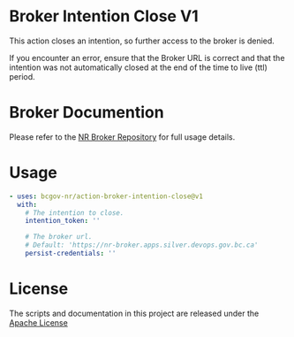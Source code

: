# Broker Intention Close V1

This action closes an intention, so further access to the broker is denied.

If you encounter an error, ensure that the Broker URL is correct and that the intention was not automatically closed at the end of the time to live (ttl) period.

# Broker Documention

Please refer to the [NR Broker Repository](https://github.com/bcgov-nr/nr-broker) for full usage details.

# Usage

<!-- start usage -->
```yaml
- uses: bcgov-nr/action-broker-intention-close@v1
  with:
    # The intention to close.
    intention_token: ''

    # The broker url.
    # Default: 'https://nr-broker.apps.silver.devops.gov.bc.ca'
    persist-credentials: ''
```
<!-- end usage -->

# License

The scripts and documentation in this project are released under the [Apache License](LICENSE)

